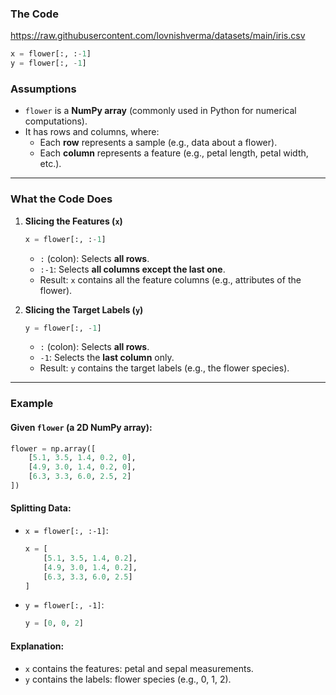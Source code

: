 ### The Code

https://raw.githubusercontent.com/lovnishverma/datasets/main/iris.csv

```python
x = flower[:, :-1]
y = flower[:, -1]
```

### Assumptions

- `flower` is a **NumPy array** (commonly used in Python for numerical computations).
- It has rows and columns, where:
  - Each **row** represents a sample (e.g., data about a flower).
  - Each **column** represents a feature (e.g., petal length, petal width, etc.).

---

### What the Code Does

1. **Slicing the Features (`x`)**

   ```python
   x = flower[:, :-1]
   ```

   - `:` (colon): Selects **all rows**.
   - `:-1`: Selects **all columns except the last one**.
   - Result: `x` contains all the feature columns (e.g., attributes of the flower).

2. **Slicing the Target Labels (`y`)**
   ```python
   y = flower[:, -1]
   ```
   - `:` (colon): Selects **all rows**.
   - `-1`: Selects the **last column** only.
   - Result: `y` contains the target labels (e.g., the flower species).

---

### Example

#### Given `flower` (a 2D NumPy array):

```python
flower = np.array([
    [5.1, 3.5, 1.4, 0.2, 0],
    [4.9, 3.0, 1.4, 0.2, 0],
    [6.3, 3.3, 6.0, 2.5, 2]
])
```

#### Splitting Data:

- `x = flower[:, :-1]`:

  ```python
  x = [
      [5.1, 3.5, 1.4, 0.2],
      [4.9, 3.0, 1.4, 0.2],
      [6.3, 3.3, 6.0, 2.5]
  ]
  ```

- `y = flower[:, -1]`:
  ```python
  y = [0, 0, 2]
  ```

#### Explanation:

- `x` contains the features: petal and sepal measurements.
- `y` contains the labels: flower species (e.g., 0, 1, 2).

